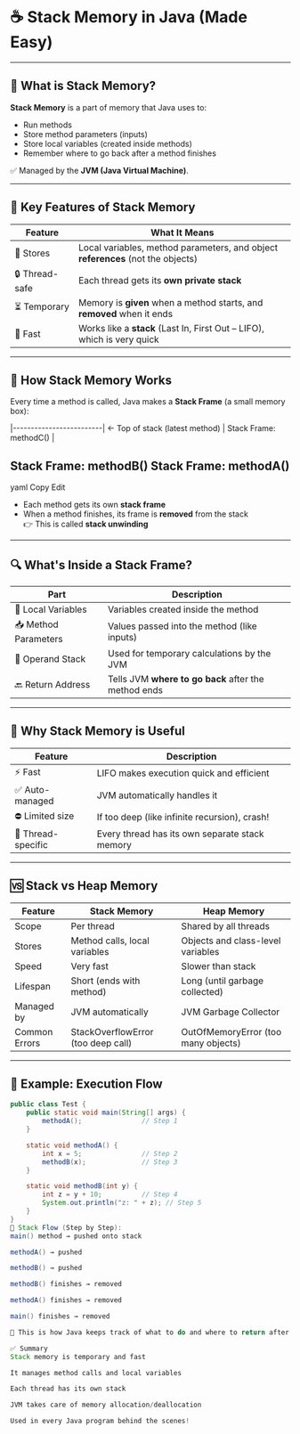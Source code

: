 # ☕ Stack Memory in Java (Made Easy)

---

## 🔹 What is Stack Memory?

**Stack Memory** is a part of memory that Java uses to:

- Run methods
- Store method parameters (inputs)
- Store local variables (created inside methods)
- Remember where to go back after a method finishes

✅ Managed by the **JVM (Java Virtual Machine)**.

---

## 🔑 Key Features of Stack Memory

| Feature       | What It Means                                                                 |
|---------------|--------------------------------------------------------------------------------|
| 🧠 Stores      | Local variables, method parameters, and object **references** (not the objects) |
| 🔒 Thread-safe | Each thread gets its **own private stack**                                    |
| ⏳ Temporary   | Memory is **given** when a method starts, and **removed** when it ends         |
| 🚀 Fast        | Works like a **stack** (Last In, First Out – LIFO), which is very quick        |

---

## 🧱 How Stack Memory Works

Every time a method is called, Java makes a **Stack Frame** (a small memory box):

|-------------------------| ← Top of stack (latest method)
| Stack Frame: methodC() |

Stack Frame: methodB()
Stack Frame: methodA()
-------------------------

yaml
Copy
Edit

- Each method gets its own **stack frame**
- When a method finishes, its frame is **removed** from the stack  
  👉 This is called **stack unwinding**

---

## 🔍 What's Inside a Stack Frame?

| Part             | Description                                                                 |
|------------------|-----------------------------------------------------------------------------|
| 🧮 Local Variables | Variables created inside the method                                         |
| 📥 Method Parameters | Values passed into the method (like inputs)                              |
| 🔧 Operand Stack   | Used for temporary calculations by the JVM                                 |
| 🔙 Return Address  | Tells JVM **where to go back** after the method ends                       |

---

## 📌 Why Stack Memory is Useful

| Feature             | Description                                      |
|---------------------|--------------------------------------------------|
| ⚡ Fast              | LIFO makes execution quick and efficient         |
| ✅ Auto-managed      | JVM automatically handles it                     |
| ⛔ Limited size      | If too deep (like infinite recursion), crash!    |
| 🔐 Thread-specific   | Every thread has its own separate stack memory   |

---

## 🆚 Stack vs Heap Memory

| Feature         | Stack Memory                      | Heap Memory                             |
|------------------|------------------------------------|------------------------------------------|
| Scope            | Per thread                         | Shared by all threads                    |
| Stores           | Method calls, local variables      | Objects and class-level variables        |
| Speed            | Very fast                          | Slower than stack                        |
| Lifespan         | Short (ends with method)           | Long (until garbage collected)           |
| Managed by       | JVM automatically                  | JVM Garbage Collector                    |
| Common Errors    | StackOverflowError (too deep call) | OutOfMemoryError (too many objects)      |

---

## 🧭 Example: Execution Flow

```java
public class Test {
    public static void main(String[] args) {
        methodA();               // Step 1
    }

    static void methodA() {
        int x = 5;               // Step 2
        methodB(x);              // Step 3
    }

    static void methodB(int y) {
        int z = y + 10;          // Step 4
        System.out.println("z: " + z); // Step 5
    }
}
🔄 Stack Flow (Step by Step):
main() method → pushed onto stack

methodA() → pushed

methodB() → pushed

methodB() finishes → removed

methodA() finishes → removed

main() finishes → removed

🧠 This is how Java keeps track of what to do and where to return after a method is done.

✅ Summary
Stack memory is temporary and fast

It manages method calls and local variables

Each thread has its own stack

JVM takes care of memory allocation/deallocation

Used in every Java program behind the scenes!